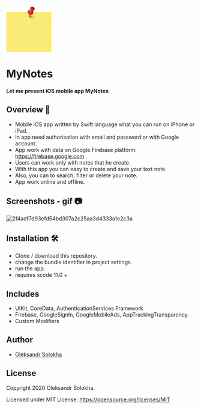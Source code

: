  <p float="left">
 <img src ="/MyNotes/Assets.xcassets/AppIcon.appiconset/120.png"  />      
 </p>

# MyNotes

#### Let me present iOS mobile app MyNotes<br/>

## Overview 💬
- Mobile iOS app written by Swift language what you can run on iPhone or iPad.<br/>
- In app need authorisation with email and password or with Google account.<br/>
- App work with data on Google Firebase platform: https://firebase.google.com .<br/>
- Users can work only with notes that he create. <br/> 
- With this app you can easy to create and save your text note.<br/>
- Also, you can to search, filter or delete your note.<br/>
- App work online and offline.<br/>

## Screenshots - gif 📷
![2f4adf7d93efd54bd307a2c25aa3d4333a1e2c3a](https://user-images.githubusercontent.com/15982074/110205808-d471ad00-7e82-11eb-8594-af1425992304.gif)

## Installation 🛠
 - Clone / download this repository.
 - change the bundle identifier in project settings.
 - run the app.
 - requires xcode 11.0 +
  
## Includes
- UIKit, CoreData, AuthenticationServices Framework
- Firebase, GoogleSignIn, GoogleMobileAds, AppTrackingTransparency. 
- Custom Modifiers 

## Author
* [Oleksandr Solokha](https://github.com/solokha-o)

## License

 Copyright 2020 Oleksandr Solokha.

 Licensed under MIT License: https://opensource.org/licenses/MIT
